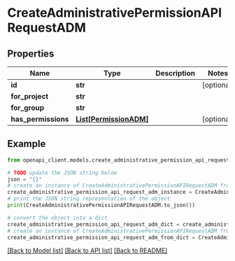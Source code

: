 # CreateAdministrativePermissionAPIRequestADM


## Properties

Name | Type | Description | Notes
------------ | ------------- | ------------- | -------------
**id** | **str** |  | [optional] 
**for_project** | **str** |  | 
**for_group** | **str** |  | 
**has_permissions** | [**List[PermissionADM]**](PermissionADM.md) |  | [optional] 

## Example

```python
from openapi_client.models.create_administrative_permission_api_request_adm import CreateAdministrativePermissionAPIRequestADM

# TODO update the JSON string below
json = "{}"
# create an instance of CreateAdministrativePermissionAPIRequestADM from a JSON string
create_administrative_permission_api_request_adm_instance = CreateAdministrativePermissionAPIRequestADM.from_json(json)
# print the JSON string representation of the object
print(CreateAdministrativePermissionAPIRequestADM.to_json())

# convert the object into a dict
create_administrative_permission_api_request_adm_dict = create_administrative_permission_api_request_adm_instance.to_dict()
# create an instance of CreateAdministrativePermissionAPIRequestADM from a dict
create_administrative_permission_api_request_adm_from_dict = CreateAdministrativePermissionAPIRequestADM.from_dict(create_administrative_permission_api_request_adm_dict)
```
[[Back to Model list]](../README.md#documentation-for-models) [[Back to API list]](../README.md#documentation-for-api-endpoints) [[Back to README]](../README.md)



